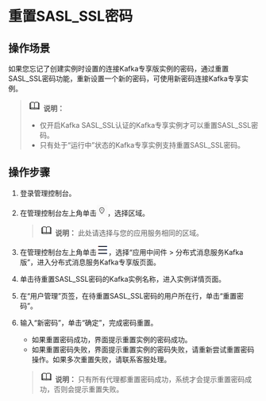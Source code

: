 # 重置SASL\_SSL密码<a name="kafka-ug-180718001"></a>

## 操作场景<a name="section33628036"></a>

如果您忘记了创建实例时设置的连接Kafka专享版实例的密码，通过重置SASL\_SSL密码功能，重新设置一个新的密码，可使用新密码连接Kafka专享实例。

>![](public_sys-resources/icon-note.gif) **说明：** 
>-   仅开启Kafka SASL\_SSL认证的Kafka专享实例才可以重置SASL\_SSL密码。
>-   只有处于“运行中”状态的Kafka专享实例支持重置SASL\_SSL密码。

## 操作步骤<a name="section12258217288"></a>

1.  登录管理控制台。
2.  在管理控制台左上角单击![](figures/icon-region.png)，选择区域。

    >![](public_sys-resources/icon-note.gif) **说明：** 
    >此处请选择与您的应用服务相同的区域。

3.  在管理控制台左上角单击![](figures/icon-list.png)，选择“应用中间件 \> 分布式消息服务Kafka版”，进入分布式消息服务Kafka专享版页面。
4.  单击待重置SASL\_SSL密码的Kafka实例名称，进入实例详情页面。
5.  在“用户管理”页签，在待重置SASL\_SSL密码的用户所在行，单击“重置密码”。
6.  输入“新密码”，单击“确定”，完成密码重置。

    -   如果重置密码成功，界面提示重置实例的密码成功。
    -   如果重置密码失败，界面提示重置实例的密码失败，请重新尝试重置密码操作。如果多次重置失败，请联系客服处理。

    >![](public_sys-resources/icon-note.gif) **说明：** 
    >只有所有代理都重置密码成功，系统才会提示重置密码成功，否则会提示重置失败。



